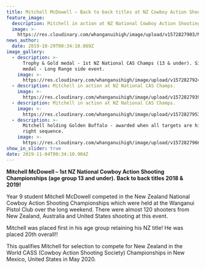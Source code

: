```yaml
---
title: Mitchell McDowell – Back to back titles at NZ Cowboy Action Shooting Champs
feature_image:
  description: Mitchell in action at NZ National Cowboy Action Shooting Championships.
  image: >-
    https://res.cloudinary.com/whanganuihigh/image/upload/v1572827903/News/2.imagejpeg_3_01.jpg
news_author:
  date: 2019-10-29T00:34:10.869Z
image_gallery:
  - description: >-
      Trophy & Gold medal - 1st NZ National CAS Champs (13 & under). Silver
      medal - Long Range side event.
    image: >-
      https://res.cloudinary.com/whanganuihigh/image/upload/v1572827924/News/1.IMG_20191028_205329_632.jpg
  - description: Mitchell in action at NZ National CAS Champs.
    image: >-
      https://res.cloudinary.com/whanganuihigh/image/upload/v1572827939/News/3.imagejpeg_2_13.jpg
  - description: Mitchell in action at NZ National CAS Champs.
    image: >-
      https://res.cloudinary.com/whanganuihigh/image/upload/v1572827953/News/4.Screenshot_20190728-124952.jpg
  - description: >-
      Mitchell holding Golden Buffalo - awarded when all targets are hit in the
      right sequence.
    image: >-
      https://res.cloudinary.com/whanganuihigh/image/upload/v1572827966/News/imagejpeg._2_03.jpg
show_in_slider: true
date: 2019-11-04T00:34:10.904Z
---
```

**Mitchell McDowell – 1st  NZ National Cowboy Action Shooting Championships (age group 13 and under).** 
**Back to back titles 2018 & 2019!** 

Year 9 student Mitchell McDowell competed in the New Zealand National Cowboy Action Shooting Championships which were held at the Wanganui Pistol Club over the long weekend. There were almost 120 shooters from New Zealand, Australia and United States shooting at this event. 

Mitchell was placed first in his age group retaining his NZ title! He was placed 20th overall!!

This qualifies Mitchell for selection to compete for New Zealand in the World CASS (Cowboy Action Shooting Society) Championships in New Mexico, United States in May 2020.
